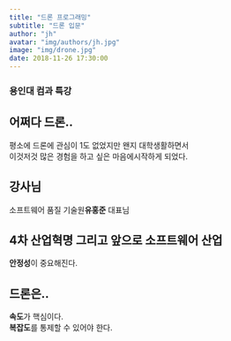 ```yaml
--- 
title: "드론 프로그래밍"
subtitle: "드론 입문"
author: "jh"
avatar: "img/authors/jh.jpg"
image: "img/drone.jpg"
date: 2018-11-26 17:30:00
---
```


### 용인대 컴과 특강

## 어쩌다 드론..
평소에 드론에 관심이 1도 없었지만 왠지 대학생활하면서<br /> 
이것저것 많은 경험을 하고 싶은 마음에시작하게 되었다. <br /> 

## 강사님 
소프트웨어 품질 기술원**유홍준** 대표님

## 4차 산업혁명 그리고 앞으로 소프트웨어 산업
**안정성**이 중요해진다.<br /> 

## 드론은..
**속도**가 핵심이다.<br />
**복잡도**를 통제할 수 있어야 한다.

